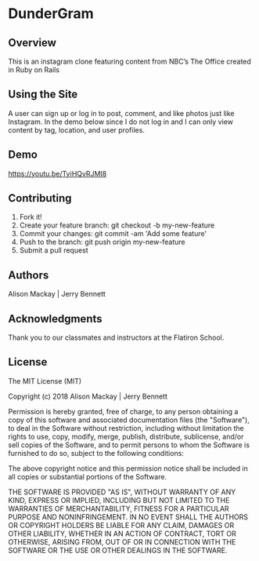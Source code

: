# DunderGram

## Overview 
This is an instagram clone featuring content from NBC’s The Office created in Ruby on Rails

## Using the Site
A user can sign up or log in to post, comment, and like photos just like Instagram. In the demo below since I do not log in and I can only view content by tag, location, and user profiles.

## Demo
https://youtu.be/TyiHQvRJMI8

## Contributing 
1. Fork it!
2. Create your feature branch: git checkout -b my-new-feature
3. Commit your changes: git commit -am 'Add some feature'
4. Push to the branch: git push origin my-new-feature
5. Submit a pull request

## Authors
Alison Mackay | Jerry Bennett

## Acknowledgments
Thank you to our classmates and instructors at the Flatiron School.

## License 
The MIT License (MIT)

Copyright (c) 2018 Alison Mackay | Jerry Bennett

Permission is hereby granted, free of charge, to any person obtaining a copy of this software and associated documentation files (the "Software"), to deal in the Software without restriction, including without limitation the rights to use, copy, modify, merge, publish, distribute, sublicense, and/or sell copies of the Software, and to permit persons to whom the Software is furnished to do so, subject to the following conditions:

The above copyright notice and this permission notice shall be included in all copies or substantial portions of the Software.

THE SOFTWARE IS PROVIDED "AS IS", WITHOUT WARRANTY OF ANY KIND, EXPRESS OR IMPLIED, INCLUDING BUT NOT LIMITED TO THE WARRANTIES OF MERCHANTABILITY, FITNESS FOR A PARTICULAR PURPOSE AND NONINFRINGEMENT. IN NO EVENT SHALL THE AUTHORS OR COPYRIGHT HOLDERS BE LIABLE FOR ANY CLAIM, DAMAGES OR OTHER LIABILITY, WHETHER IN AN ACTION OF CONTRACT, TORT OR OTHERWISE, ARISING FROM, OUT OF OR IN CONNECTION WITH THE SOFTWARE OR THE USE OR OTHER DEALINGS IN THE SOFTWARE.
